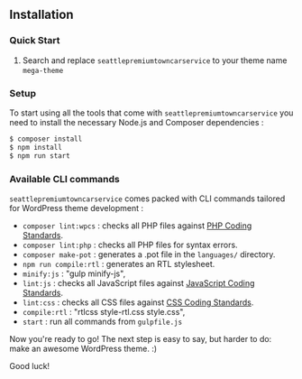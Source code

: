 Installation
---------------

### Quick Start

1. Search and replace `seattlepremiumtowncarservice` to your theme name `mega-theme`


### Setup

To start using all the tools that come with `seattlepremiumtowncarservice`  you need to install the necessary Node.js and Composer dependencies :

```sh
$ composer install
$ npm install
$ npm run start
```

### Available CLI commands

`seattlepremiumtowncarservice` comes packed with CLI commands tailored for WordPress theme development :

- `composer lint:wpcs` : checks all PHP files against [PHP Coding Standards](https://developer.wordpress.org/coding-standards/wordpress-coding-standards/php/).
- `composer lint:php` : checks all PHP files for syntax errors.
- `composer make-pot` : generates a .pot file in the `languages/` directory.
- `npm run compile:rtl` : generates an RTL stylesheet.
- `minify:js` : "gulp minify-js",
- `lint:js` : checks all JavaScript files against [JavaScript Coding Standards](https://developer.wordpress.org/coding-standards/wordpress-coding-standards/javascript/).
- `lint:css` : checks all CSS files against [CSS Coding Standards](https://developer.wordpress.org/coding-standards/wordpress-coding-standards/css/).
- `compile:rtl` : "rtlcss style-rtl.css style.css",
- `start` : run all commands from `gulpfile.js`

Now you're ready to go! The next step is easy to say, but harder to do: make an awesome WordPress theme. :)

Good luck!
